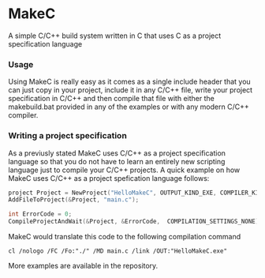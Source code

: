 # MakeC
A simple C/C++ build system written in C that uses C as a project specification language

###  Usage
Using MakeC is really easy as it comes as a single include header that you can just copy in your project, include it in any C/C++ file, write your project specification in C/C++ and then compile that file with either the makebuild.bat provided in any of the examples or with any modern C/C++ compiler.
###  Writing a project specification
As a previusly stated MakeC uses C/C++ as a project specification language so that you do not have to learn an entirely new scripting language just to compile your C/C++ projects.
A quick example on how MakeC uses C/C++ as a project spefication language follows:
```cpp
project Project = NewProject("HelloMakeC", OUTPUT_KIND_EXE, COMPILER_KIND_MSVC);
AddFileToProject(&Project, "main.c");

int ErrorCode = 0;
CompileProjectAndWait(&Project, &ErrorCode,  COMPILATION_SETTINGS_NONE);					
```
MakeC would translate this code to the following compilation command

``
cl /nologo /FC /Fo:"./" /MD main.c /link /OUT:"HelloMakeC.exe"
``

More examples are available in the repository.
